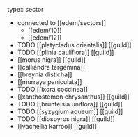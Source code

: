 type:: sector

- connected to [[edem/sectors]]
	- [[edem/10]]
	- [[edem/12]]
- TODO [[platycladus orientalis]] [[guild]]
- TODO [[plinia cauliflora]] [[guild]]
- [[morus nigra]] [[guild]]
- [[calliandra tergemina]]
- [[breynia disticha]]
- [[murraya paniculata]]
- TODO [[ixora coccinea]]
- [[xanthostemon chrysanthus]] [[guild]]
- TODO [[brunfelsia uniflora]] [[guild]]
- TODO [[syzygium aqueum]] [[guild]]
- TODO [[diospyros nigra]] [[guild]]
- [[vachellia karroo]] [[guild]]
